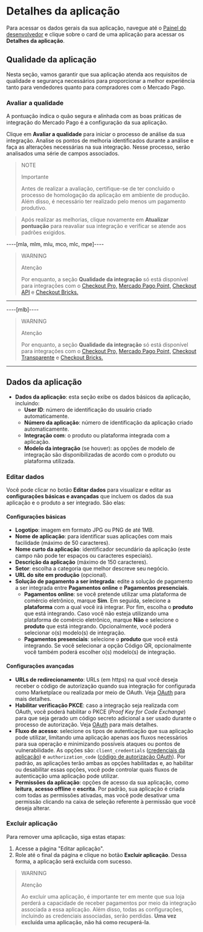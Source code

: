 # Detalhes da aplicação

Para acessar os dados gerais da sua aplicação, navegue até o [Painel do desenvolvedor](/developers/panel/app) e clique sobre o card de uma aplicação para acessar os **Detalhes da aplicação**.

## Qualidade da aplicação

Nesta seção, vamos garantir que sua aplicação atenda aos requisitos de qualidade e segurança necessários para proporcionar a melhor experiência tanto para vendedores quanto para compradores com o Mercado Pago.

### Avaliar a qualidade

A pontuação indica o quão segura e alinhada com as boas práticas de integração do Mercado Pago é a configuração da sua aplicação.

Clique em **Avaliar a qualidade** para iniciar o processo de análise da sua integração. Analise os pontos de melhoria identificados durante a análise e faça as alterações necessárias na sua integração. Nesse processo, serão analisados ​​uma série de campos associados.

> NOTE
>
> Importante
>
> Antes de realizar a avaliação, certifique-se de ter concluído o processo de homologação da aplicação em ambiente de produção. Além disso, é necessário ter realizado pelo menos um pagamento produtivo.

> Após realizar as melhorias, clique novamente em **Atualizar pontuação** para reavaliar sua integração e verificar se atende aos padrões exigidos.

----[mla, mlm, mlu, mco, mlc, mpe]----

> WARNING
>
> Atenção
>
> Por enquanto, a seção **Qualidade da integração** só está disponível para integrações com o [Checkout Pro,](/developers/pt/docs/checkout-pro/landing) [Mercado Pago Point,](/developers/pt/docs/mp-point/landing) [Checkout API](/developers/pt/docs/checkout-api/landing) e [Checkout Bricks.](/developers/pt/docs/checkout-bricks/landing)

------------
----[mlb]----

> WARNING
>
> Atenção
>
> Por enquanto, a seção **Qualidade da integração** só está disponível para integrações com o [Checkout Pro,](/developers/pt/docs/checkout-pro/landing) [Mercado Pago Point,](/developers/pt/docs/mp-point/landing) [Checkout Transparente](/developers/pt/docs/checkout-api/landing) e [Checkout Bricks.](/developers/pt/docs/checkout-bricks/landing)

------------

## Dados da aplicação

* **Dados da aplicação**: esta seção exibe os dados básicos da aplicação, incluindo:
  - **User ID**: número de identificação do usuário criado automaticamente.
  - **Número da aplicação**: número de identificação da aplicação criado automaticamente.
  - **Integração com**: o produto ou plataforma integrada com a aplicação. 
  - **Modelo da integração** (se houver): as opções de modelo de integração são disponibilizadas de acordo com o produto ou plataforma utilizada. 

### Editar dados

Você pode clicar no botão **Editar dados** para visualizar e editar as **configurações básicas e avançadas** que incluem os dados da sua aplicação e o produto a ser integrado. São elas:

#### Configurações básicas

* **Logotipo**: imagem em formato JPG ou PNG de até 1MB.
* **Nome de aplicação**: para identificar suas aplicações com mais facilidade (máximo de 50 caracteres).
* **Nome curto da aplicação**: identificador secundário da aplicação (este campo não pode ter espaços ou caracteres especiais). 
* **Descrição da aplicação** (máximo de 150 caracteres).
* **Setor**: escolha a categoria que melhor descreve seu negócio.
* **URL do site em produção** (opcional).
* **Solução de pagamento a ser integrada**: edite a solução de pagamento a ser integrada entre **Pagamentos online** e **Pagamentos presenciais**.
  - **Pagamentos online**: se você pretende utilizar uma plataforma de comércio eletrônico, marque **Sim**. Em seguida, selecione a **plataforma** com a qual você irá integrar. Por fim, escolha o **produto** que está integrando. Caso você não esteja utilizando uma plataforma de comércio eletrônico, marque **Não** e selecione o **produto** que está integrando. Opcionalmente, você poderá selecionar o(s) modelo(s) de integração.
  - **Pagamentos presenciais**: selecione o **produto** que você está integrando. Se você selecionar a opção Código QR, opcionalmente você também poderá escolher o(s) modelo(s) de integração.

#### Configurações avançadas

* **URLs de redirecionamento**: URLs (em https) na qual você deseja receber o código de autorização quando sua integração for configurada como Marketplace ou realizada por meio de OAuth. Veja [OAuth](/developers/pt/docs/security/oauth/introduction) para mais detalhes.
* **Habilitar verificação PKCE**: caso a integração seja realizada com OAuth, você poderá habilitar o PKCE (_Proof Key for Code Exchange_) para que seja gerado um código secreto adicional a ser usado durante o processo de autorização.  Veja [OAuth](/developers/pt/docs/security/oauth/introduction) para mais detalhes.
* **Fluxo de acesso**: selecione os tipos de autenticação que sua aplicação pode utilizar, limitando uma aplicação apenas aos fluxos necessários para sua operação e minimizando possíveis ataques ou pontos de vulnerabilidade. As opções são: `client_credentials` ([credenciais da aplicação](/developers/pt/guides/additional-content/your-integrations/credentials)) e `authorization_code` ([código de autorização OAuth](/developers/pt/docs/security/oauth/introduction)). Por padrão, as aplicações terão ambas as opções habilitadas e, ao habilitar ou desabilitar essas opções, você pode controlar quais fluxos de autenticação uma aplicação pode utilizar.
* **Permissões da aplicação**: opções de acesso da sua aplicação, como **leitura**, **acesso offline** e **escrita**. Por padrão, sua aplicação é criada com todas as permissões ativadas, mas você pode desativar uma permissão clicando na caixa de seleção referente à permissão que você deseja alterar.

### Excluir aplicação

Para remover uma aplicação, siga estas etapas:

1. Acesse a página "Editar aplicação". 
2. Role até o final da página e clique no botão **Excluir aplicação**. 
Dessa forma, a aplicação será excluída com sucesso.

> WARNING
>
> Atenção
>
> Ao excluir uma aplicação, é importante ter em mente que sua loja perderá a capacidade de receber pagamentos por meio da integração associada a essa aplicação. Além disso, todas as configurações, incluindo as credenciais associadas, serão perdidas. **Uma vez excluída uma aplicação, não há como recuperá-la**.